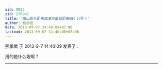 ```yaml
---
aid: 9025
zid: 276941
title: '旗山炮台距离旗津港直线距离四十公里？'
author: 熊承武
date: 2013-09-07 14:40:09+07:00
lastmod: 2013-09-07 14:40:00+07:00
---
```


熊承武 于 2013-9-7 14:40:09 发表了：

用的是什么炮啊？

---------

